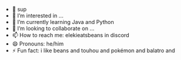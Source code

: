 - 👋 sup
- 👀 I’m interested in ...
- 🌱 I’m currently learning Java and Python
- 💞️ I’m looking to collaborate on ...
- 📫 How to reach me: elekieatsbeans in discord
- 😄 Pronouns: he/him
- ⚡ Fun fact: i like beans and touhou and pokémon and balatro and

<!---
MrEleki/MrEleki is a ✨ special ✨ repository because its `README.md` (this file) appears on your GitHub profile.
You can click the Preview link to take a look at your changes.
--->
